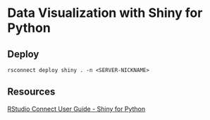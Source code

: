# Data Visualization with Shiny for Python

## Deploy

```
rsconnect deploy shiny . -n <SERVER-NICKNAME>
```

## Resources

[RStudio Connect User Guide - Shiny for Python](https://docs.rstudio.com/connect/user/shiny-python/)
